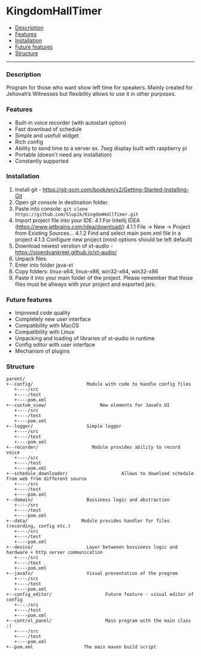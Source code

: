 # KingdomHallTimer

* [Description](#description)
* [Features](#features)
* [Installation](#installation)
* [Future features](#future-features)
* [Structure](#structure)

------------

### Description
Program for those who want show left time for speakers. Mainly created for Jehovah’s Witnesses but flexibility allows to use it in other purposes.

### Features

- Built-in voice recorder (with autostart option)
- Fast download of schedule
- Simple and usefull widget
- Rich config
- Ability to send time to a server ex. 7seg display built with raspberry pi
- Portable (doesn&apos;t need any installation)
- Constantly supported

### Installation
1. Install git - https://git-scm.com/book/en/v2/Getting-Started-Installing-Git
2. Open git console in destination folder.
3. Paste into console: `git clone https://github.com/Slupik/KingdomHallTimer.git`
4. Import project file into your IDE:
4.1 For Intellij IDEA (https://www.jetbrains.com/idea/download/)
4.1.1 File -> New -> Project from Existing Sources...
4.1.2 Find and select main pom.xml file in a project
4.1.3 Configure new project (most options should be left default)
5. Download newest verstion of xt-audio - https://sjoerdvankreel.github.io/xt-audio/
6.  Unpack files.
7. Enter into folder java-xt
8. Copy folders: linux-x64, linux-x86, win32-x64, win32-x86
9. Paste it into your main folder of the project. Please remember that those files must be allways with your project and exported jars.

### Future features
- Improved code quality
- Completely new user interface
- Compatibility with MacOS
- Compatibility with Linux
- Unpacking and loading of libraries of xt-audio in runtime
- Config editor with user interface
- Mechanism of plugins

### Structure
```
parent/
+--config/                    Module with code to handle config files
   +----/src
   +----/test
   +----pom.xml
+--custom_view/                    New elements for JavaFx UI
   +----/src
   +----/test
   +----pom.xml
+--logger/                    Simple logger
   +----/src
   +----/test
   +----pom.xml
+--recorder/                    Module provides ability to record voice
   +----/src
   +----/test
   +----pom.xml
+--schedule_downloader/                    Allows to download schedule from web from different source
   +----/src
   +----/test
   +----pom.xml
+--domain/                    Bussiness logic and abstraction
   +----/src
   +----/test
   +----pom.xml
+--data/                    Module provides handler for files (recording, config etc.)
   +----/src
   +----/test
   +----pom.xml
+--device/                    Layer betweeen bussiness logic and hardware + http server communication
   +----/src
   +----/test
   +----pom.xml
+--javafx/                    Visual presentation of the program
   +----/src
   +----/test
   +----pom.xml
+--config_editor/                    Future feature - visual editor of config
   +----/src
   +----/test
   +----pom.xml
+--control_panel/                    Main program with the main class :)
   +----/src
   +----/test
   +----pom.xml
+--pom.xml                   The main maven build script
```